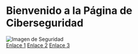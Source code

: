 <!DOCTYPE html>
<html lang="es">
<head>
    <meta charset="UTF-8">
    <meta http-equiv="X-UA-Compatible" content="IE=edge">
    <meta name="viewport" content="width=device-width, initial-scale=1.0">
    <title>Página de Ciberseguridad</title>
    <link rel="stylesheet" href="styles.css">
</head>
<body>
    <div class="container">
        <h1>Bienvenido a la Página de Ciberseguridad</h1>
        <div class="image-container">
            <img src="imagen-ejemplo.jpg" alt="Imagen de Seguridad" class="center-image">
        </div>
        <div class="links">
            <a href="#" class="button">Enlace 1</a>
            <a href="#" class="button">Enlace 2</a>
            <a href="#" class="button">Enlace 3</a>
        </div>
    </div>
</body>
</html>
